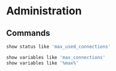 # Administration

## Commands

```bash
show status like 'max_used_connections'

show variables like 'max_connections'
show variables like '%max%'
```